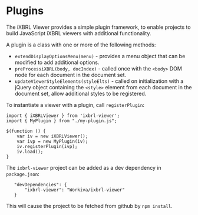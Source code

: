 # Plugins

The iXBRL Viewer provides a simple plugin framework, to enable projects to
build JavaScript iXBRL viewers with additional functionality.

A plugin is a class with one or more of the following methods:

* `extendDisplayOptionsMenu(menu)` - provides a menu object that can be modified to add additional options.
* `preProcessiXBRL(body, docIndex)` - called once with the `<body>` DOM node for each document in the document set.
* `updateViewerStyleElements(styleElts)` - called on initialization with a jQuery object containing the `<style>` element from each document in the document set, allow additional styles to be registered.

To instantiate a viewer with a plugin, call `registerPlugin`:

```
import { iXBRLViewer } from 'ixbrl-viewer';
import { MyPlugin } from "./my-plugin.js";

$(function () {
    var iv = new iXBRLViewer();
    var ivp = new MyPlugin(iv);
    iv.registerPlugin(ivp);
    iv.load();
}
```

The `ixbrl-viewer` project can be added as a dev dependency in `package.json`:

```
   "devDependencies": {
       "ixbrl-viewer": "Workiva/ixbrl-viewer"
   }
```

This will cause the project to be fetched from github by `npm install`.

